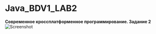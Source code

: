 ﻿# Java_BDV1_LAB2
**Современное кроссплатформенное программирование. Задание 2**
![Screenshot](screenshot.png)
